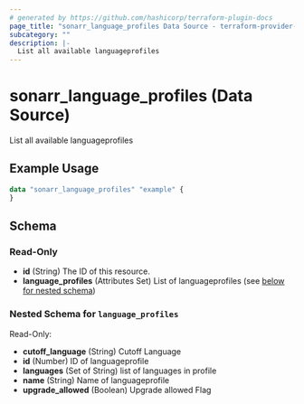 ```yaml
---
# generated by https://github.com/hashicorp/terraform-plugin-docs
page_title: "sonarr_language_profiles Data Source - terraform-provider-sonarr"
subcategory: ""
description: |-
  List all available languageprofiles
---
```


# sonarr_language_profiles (Data Source)

List all available languageprofiles

## Example Usage

```terraform
data "sonarr_language_profiles" "example" {
}
```

<!-- schema generated by tfplugindocs -->
## Schema

### Read-Only

- **id** (String) The ID of this resource.
- **language_profiles** (Attributes Set) List of languageprofiles (see [below for nested schema](#nestedatt--language_profiles))

<a id="nestedatt--language_profiles"></a>
### Nested Schema for `language_profiles`

Read-Only:

- **cutoff_language** (String) Cutoff Language
- **id** (Number) ID of languageprofile
- **languages** (Set of String) list of languages in profile
- **name** (String) Name of languageprofile
- **upgrade_allowed** (Boolean) Upgrade allowed Flag


